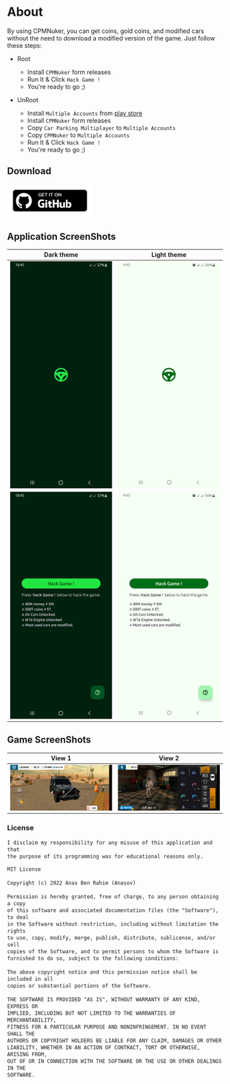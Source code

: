 # About
By using CPMNuker, you can get coins, gold coins, and modified cars without the need to download a modified version of the game.
Just follow these steps:

- Root
    - Install `CPMNuker` form releases
    - Run It & Click `Hack Game !`
    - You're ready to go ;)

- UnRoot
    - Install `Multiple Accounts` from [play store](https://play.google.com)
    - Install `CPMNuker` form releases
    - Copy `Car Parking Multiplayer` to `Multiple Accounts`
    - Copy `CPMNuker` to `Multiple Accounts`
    - Run It & Click `Hack Game !`
    - You're ready to go ;)
    
## Download
<a href="https://github.com/itzAnasov/CPMNuker/releases/download/1.0/app-release.apk" target="_blank" rel="noopener noreferrer">
    <img width="200px" src="./pictures/get-it.png" />
</a>

## Application ScreenShots

Dark theme                 |  Light theme
:-------------------------:|:-------------------------:
![screenshot](./pictures/screenshot-1.jpg)  | ![screenshot](./pictures/screenshot-6.jpg)
![screenshot](./pictures/screenshot-2.jpg)  | ![screenshot](./pictures/screenshot-5.jpg)


## Game ScreenShots

View 1                 |  View 2
:-------------------------:|:-------------------------:
![screenshot](./pictures/screenshot_game-1.jpg)   | ![screenshot](./pictures/screenshot_game-2.jpg)

### License
```
I disclaim my responsibility for any misuse of this application and that
the purpose of its programming was for educational reasons only.
```
```
MIT License

Copyright (c) 2022 Anas Ben Rahim (Anasov)

Permission is hereby granted, free of charge, to any person obtaining a copy
of this software and associated documentation files (the "Software"), to deal
in the Software without restriction, including without limitation the rights
to use, copy, modify, merge, publish, distribute, sublicense, and/or sell
copies of the Software, and to permit persons to whom the Software is
furnished to do so, subject to the following conditions:

The above copyright notice and this permission notice shall be included in all
copies or substantial portions of the Software.

THE SOFTWARE IS PROVIDED "AS IS", WITHOUT WARRANTY OF ANY KIND, EXPRESS OR
IMPLIED, INCLUDING BUT NOT LIMITED TO THE WARRANTIES OF MERCHANTABILITY,
FITNESS FOR A PARTICULAR PURPOSE AND NONINFRINGEMENT. IN NO EVENT SHALL THE
AUTHORS OR COPYRIGHT HOLDERS BE LIABLE FOR ANY CLAIM, DAMAGES OR OTHER
LIABILITY, WHETHER IN AN ACTION OF CONTRACT, TORT OR OTHERWISE, ARISING FROM,
OUT OF OR IN CONNECTION WITH THE SOFTWARE OR THE USE OR OTHER DEALINGS IN THE
SOFTWARE.
```
